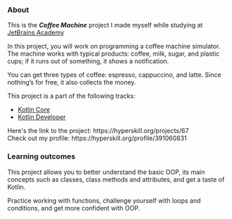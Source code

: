 ### About
This is the ***Coffee Machine*** project I made myself while studying at [JetBrains Academy](https://hyperskill.org)
<p> In this project, you will work on programming a coffee machine simulator. The machine works with typical products: coffee, milk, sugar, and plastic cups; if it runs out of something, it shows a notification.</p>
<p>You can get three types of coffee: espresso, cappuccino, and latte. Since nothing’s for free, it also collects the money.</p>
This project is a part of the following tracks:
<ul>
  <li><a href="https://hyperskill.org/tracks/18">Kotlin Core</a></li>
  <li><a href="https://hyperskill.org/tracks/3">Kotlin Developer</a></li>
</ul>
<p>Here's the link to the project: https://hyperskill.org/projects/67<br>
  Check out my profile: https://hyperskill.org/profile/391060831</p>


### Learning outcomes
<p>This project allows you to better understand the basic OOP, its main concepts such as classes, class methods and attributes, and get a taste of Kotlin.</p>
<p>Practice working with functions, challenge yourself with loops and conditions, and get more confident with OOP.</p>
